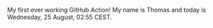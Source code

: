My first ever working GitHub Action!
My name is Thomas and today is Wednesday, 25 August, 02:55 CEST. 
